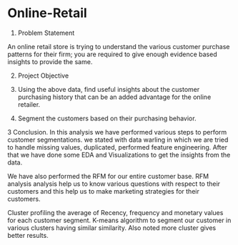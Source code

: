 # Online-Retail


1.	Problem Statement 

An online retail store is trying to understand the various customer purchase patterns for their firm; you are required to give enough evidence based insights to provide the same.

   2. Project Objective 

1. Using the above data, find useful insights about the customer purchasing history that can be an added advantage for the online retailer.
2. Segment the customers based on their purchasing behavior.

3 Conclusion.
In this analysis we have performed various steps to perform customer segmentations. we stated with data warling in which we are tried to handle missing values, duplicated, performed feature engineering. After that we have done some EDA and Visualizations to get the insights from the data.

We have also performed the RFM for our entire customer base. RFM analysis analysis help us to know various questions with respect to their customers and this help us to make marketing strategies for their customers.

Cluster profiling the average of Recency, frequency and monetary values for each customer segment. K-means algorithm to segment our customer in various clusters having similar similarity. Also noted more cluster gives better results.
